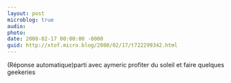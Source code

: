 ```yaml
---
layout: post
microblog: true
audio: 
photo: 
date: 2008-02-17 00:00:00 -0000
guid: http://xtof.micro.blog/2008/02/17/t722299342.html
---
```

(Réponse automatique)parti avec aymeric profiter du soleil et faire quelques geekeries

